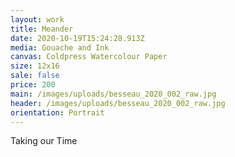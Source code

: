 ```yaml
---
layout: work
title: Meander
date: 2020-10-19T15:24:28.913Z
media: Gouache and Ink
canvas: Coldpress Watercolour Paper
size: 12x16
sale: false
price: 200
main: /images/uploads/besseau_2020_002_raw.jpg
header: /images/uploads/besseau_2020_002_raw.jpg
orientation: Portrait
---
```

Taking our Time